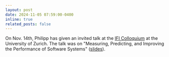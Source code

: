 ```yaml
---
layout: post
date: 2024-11-05 07:59:00-0400
inline: true
related_posts: false
---
```


On Nov. 14th, Philipp has given an invited talk at the [IFI Colloquium](https://www.ifi.uzh.ch/en/studies/phd/colloquium/fall-2024.html) at the University of Zurich. The talk was on "Measuring, Predicting, and Improving the Performance of Software Systems" ([slides](https://speakerdeck.com/xleitix/2024-uzh-collo)).